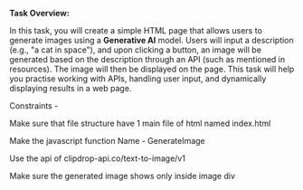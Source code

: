 **Task Overview:**

In this task, you will create a simple HTML page that allows users to generate images using a **Generative AI** model. 
Users will input a description (e.g., "a cat in space"), and upon clicking a button, an image will be generated based on 
the description through an API (such as mentioned in resources). The image will then be displayed on the page. This task will 
help you practise working with APIs, handling user input, and dynamically displaying results in a web page.


Constraints -

Make sure that file structure have 1 main file of html named index.html 

Make the javascript function Name - GenerateImage 

Use the api of clipdrop-api.co/text-to-image/v1

Make sure the generated image shows only inside image div



